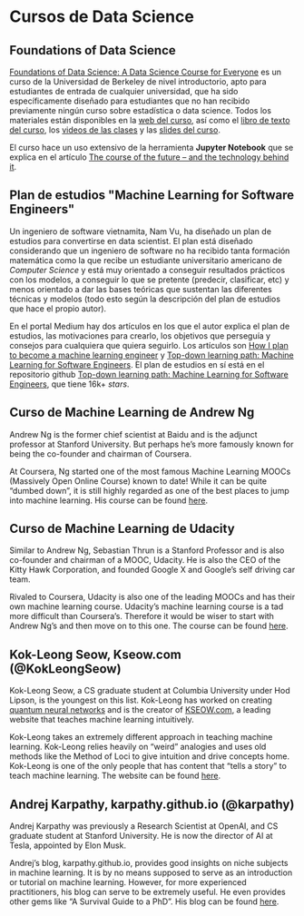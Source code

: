 # Cursos de Data Science

## Foundations of Data Science

[Foundations of Data Science: A Data Science Course for Everyone](http://data.berkeley.edu/education/foundations) es un curso de la Universidad de Berkeley de nivel introductorio, apto para estudiantes de entrada de cualquier universidad, que ha sido específicamente diseñado para estudiantes que no han recibido previamente ningún curso sobre estadística o data science. Todos los materiales están disponibles en la [web del curso](http://data8.org/), así como el [libro de texto del curso](https://www.inferentialthinking.com/), los [videos de las clases](https://www.youtube.com/playlist?list=PLFeJ2hV8Fyt7mjvwrDQ2QNYEYdtKSNA0y) y las [slides del curso](http://data8.org/fa16/).

El curso hace un uso extensivo de la herramienta **Jupyter Notebook** que se explica en el artículo [The course of the future – and the technology behind it](http://data.berkeley.edu/news/coursefuture).

## Plan de estudios "Machine Learning for Software Engineers"

Un ingeniero de software vietnamita, Nam Vu, ha diseñado un plan de estudios para convertirse en data scientist. El plan está diseñado considerando que un ingeniero de software no ha recibido tanta formación matemática como la que recibe un estudiante universitario americano de _Computer Science_ y está muy orientado a conseguir resultados prácticos con los modelos, a conseguir lo que se pretente (predecir, clasificar, etc) y menos orientado a dar las bases teóricas que sustentan las diferentes técnicas y modelos (todo esto según la descripción del plan de estudios que hace el propio autor).

En el portal Medium hay dos artículos en los que el autor explica el plan de estudios, las motivaciones para crearlo, los objetivos que perseguía y consejos para cualquiera que quiera seguirlo. Los artículos son [How I plan to become a machine learning engineer](https://becominghuman.ai/how-i-plan-to-become-a-machine-learning-engineer-39716e81ab40) y [Top-down learning path: Machine Learning for Software Engineers](https://medium.com/@zuzoovn/top-down-learning-path-machine-learning-for-software-engineers-a3a58b5bcad3). El plan de estudios en sí está en el repositorio github [Top-down learning path: Machine Learning for Software Engineers](https://github.com/ZuzooVn/machine-learning-for-software-engineers), que tiene 16k+ _stars_.

## Curso de Machine Learning de Andrew Ng

Andrew Ng is the former chief scientist at Baidu and is the adjunct professor at Stanford University. But perhaps he’s more famously known for being the co-founder and chairman of Coursera.

At Coursera, Ng started one of the most famous Machine Learning MOOCs (Massively Open Online Course) known to date! While it can be quite “dumbed down”, it is still highly regarded as one of the best places to jump into machine learning. His course can be found [here](https://www.coursera.org/learn/machine-learning).

## Curso de Machine Learning de Udacity

Similar to Andrew Ng, Sebastian Thrun is a Stanford Professor and is also co-founder and chairman of a MOOC, Udacity. He is also the CEO of the Kitty Hawk Corporation, and founded Google X and Google’s self driving car team.

Rivaled to Coursera, Udacity is also one of the leading MOOCs and has their own machine learning course. Udacity’s machine learning course is a tad more difficult than Coursera’s. Therefore it would be wiser to start with Andrew Ng’s and then move on to this one. The course can be found [here](https://www.udacity.com/course/intro-to-machine-learning--ud120).

## Kok-Leong Seow, Kseow.com (@KokLeongSeow)

Kok-Leong Seow, a CS graduate student at Columbia University under Hod Lipson, is the youngest on this list. Kok-Leong has worked on creating [quantum neural networks](https://arxiv.org/abs/1512.00522) and is the creator of [KSEOW.com](http://kseow.com/), a leading website that teaches machine learning intuitively.

Kok-Leong takes an extremely different approach in teaching machine learning. Kok-Leong relies heavily on “weird” analogies and uses old methods like the Method of Loci to give intuition and drive concepts home. Kok-Leong is one of the only people that has content that “tells a story” to teach machine learning. The website can be found [here](http://kseow.com/).

## Andrej Karpathy, karpathy.github.io (@karpathy) 

Andrej Karpathy was previously a Research Scientist at OpenAI, and CS graduate student at Stanford University. He is now the director of AI at Tesla, appointed by Elon Musk.

Andrej’s blog, karpathy.github.io, provides good insights on niche subjects in machine learning. It is by no means supposed to serve as an introduction or tutorial on machine learning. However, for more experienced practitioners, his blog can serve to be extremely useful. He even provides other gems like “A Survival Guide to a PhD”. His blog can be found [here](http://karpathy.github.io/).
